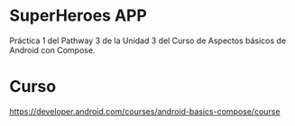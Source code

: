 # SuperHeroes APP
Práctica 1 del Pathway 3 de la Unidad 3 del Curso de Aspectos básicos de Android con Compose.

# Curso
https://developer.android.com/courses/android-basics-compose/course
